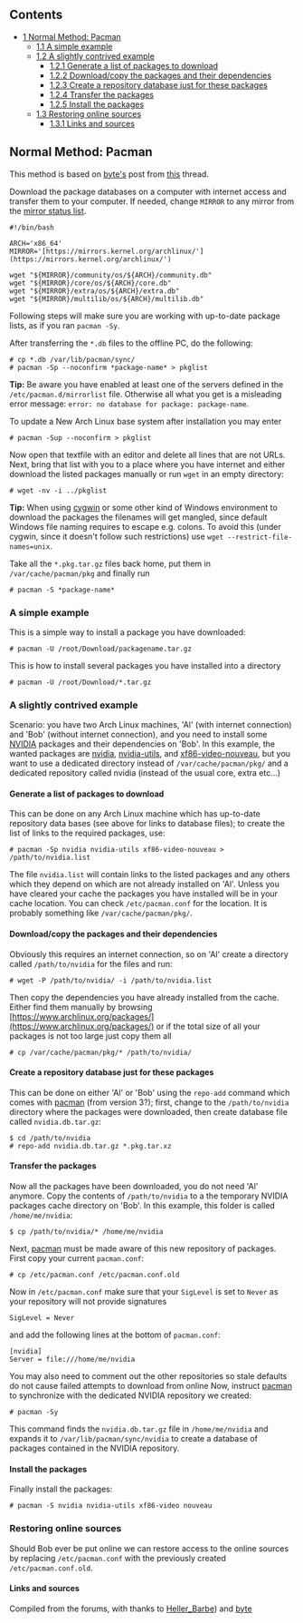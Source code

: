 ## Contents

*   [1 Normal Method: Pacman](#Normal_Method:_Pacman)
    *   [1.1 A simple example](#A_simple_example)
    *   [1.2 A slightly contrived example](#A_slightly_contrived_example)
        *   [1.2.1 Generate a list of packages to download](#Generate_a_list_of_packages_to_download)
        *   [1.2.2 Download/copy the packages and their dependencies](#Download.2Fcopy_the_packages_and_their_dependencies)
        *   [1.2.3 Create a repository database just for these packages](#Create_a_repository_database_just_for_these_packages)
        *   [1.2.4 Transfer the packages](#Transfer_the_packages)
        *   [1.2.5 Install the packages](#Install_the_packages)
    *   [1.3 Restoring online sources](#Restoring_online_sources)
        *   [1.3.1 Links and sources](#Links_and_sources)

## Normal Method: Pacman

This method is based on [byte's](/index.php/User:Byte "User:Byte") post from [this](https://bbs.archlinux.org/viewtopic.php?id=30431) thread.

Download the package databases on a computer with internet access and transfer them to your computer. If needed, change `MIRROR` to any mirror from the [mirror status list](https://www.archlinux.org/mirrors/status/).

```
#!/bin/bash

ARCH='x86_64'
MIRROR='[https://mirrors.kernel.org/archlinux/'](https://mirrors.kernel.org/archlinux/')

wget "${MIRROR}/community/os/${ARCH}/community.db"
wget "${MIRROR}/core/os/${ARCH}/core.db"
wget "${MIRROR}/extra/os/${ARCH}/extra.db"
wget "${MIRROR}/multilib/os/${ARCH}/multilib.db"
```

Following steps will make sure you are working with up-to-date package lists, as if you ran `pacman -Sy`.

After transferring the `*.db` files to the offline PC, do the following:

```
# cp *.db /var/lib/pacman/sync/
# pacman -Sp --noconfirm *package-name* > pkglist

```

**Tip:** Be aware you have enabled at least one of the servers defined in the `/etc/pacman.d/mirrorlist` file. Otherwise all what you get is a misleading error message: `error: no database for package: package-name`.

To update a New Arch Linux base system after installation you may enter

```
# pacman -Sup --noconfirm > pkglist

```

Now open that textfile with an editor and delete all lines that are not URLs. Next, bring that list with you to a place where you have internet and either download the listed packages manually or run `wget` in an empty directory:

```
# wget -nv -i ../pkglist

```

**Tip:** When using [cygwin](https://www.cygwin.com) or some other kind of Windows environment to download the packages the filenames will get mangled, since default Windows file naming requires to escape e.g. colons. To avoid this (under cygwin, since it doesn't follow such restrictions) use `wget --restrict-file-names=unix`.

Take all the `*.pkg.tar.gz` files back home, put them in `/var/cache/pacman/pkg` and finally run

```
# pacman -S *package-name*

```

### A simple example

This is a simple way to install a package you have downloaded:

```
# pacman -U /root/Download/packagename.tar.gz

```

This is how to install several packages you have installed into a directory

```
# pacman -U /root/Download/*.tar.gz

```

### A slightly contrived example

Scenario: you have two Arch Linux machines, 'Al' (with internet connection) and 'Bob' (without internet connection), and you need to install some [NVIDIA](/index.php/NVIDIA "NVIDIA") packages and their dependencies on 'Bob'. In this example, the wanted packages are [nvidia](https://www.archlinux.org/packages/?name=nvidia), [nvidia-utils](https://www.archlinux.org/packages/?name=nvidia-utils), and [xf86-video-nouveau](https://www.archlinux.org/packages/?name=xf86-video-nouveau), but you want to use a dedicated directory instead of `/var/cache/pacman/pkg/` and a dedicated repository called nvidia (instead of the usual core, extra etc...)

#### Generate a list of packages to download

This can be done on any Arch Linux machine which has up-to-date repository data bases (see above for links to database files); to create the list of links to the required packages, use:

```
# pacman -Sp nvidia nvidia-utils xf86-video-nouveau > /path/to/nvidia.list

```

The file `nvidia.list` will contain links to the listed packages and any others which they depend on which are not already installed on 'Al'. Unless you have cleared your cache the packages you have installed will be in your cache location. You can check `/etc/pacman.conf` for the location. It is probably something like `/var/cache/pacman/pkg/`.

#### Download/copy the packages and their dependencies

Obviously this requires an internet connection, so on 'Al' create a directory called `/path/to/nvidia` for the files and run:

```
# wget -P /path/to/nvidia/ -i /path/to/nvidia.list

```

Then copy the dependencies you have already installed from the cache. Either find them manually by browsing [https://www.archlinux.org/packages/](https://www.archlinux.org/packages/) or if the total size of all your packages is not too large just copy them all

```
# cp /var/cache/pacman/pkg/* /path/to/nvidia/

```

#### Create a repository database just for these packages

This can be done on either 'Al' or 'Bob' using the `repo-add` command which comes with [pacman](https://www.archlinux.org/packages/?name=pacman) (from version 3?); first, change to the `/path/to/nvidia` directory where the packages were downloaded, then create database file called `nvidia.db.tar.gz`:

```
$ cd /path/to/nvidia
# repo-add nvidia.db.tar.gz *.pkg.tar.xz

```

#### Transfer the packages

Now all the packages have been downloaded, you do not need 'Al' anymore. Copy the contents of `/path/to/nvidia` to a the temporary NVIDIA packages cache directory on 'Bob'. In this example, this folder is called `/home/me/nvidia`:

```
$ cp /path/to/nvidia/* /home/me/nvidia

```

Next, [pacman](https://www.archlinux.org/packages/?name=pacman) must be made aware of this new repository of packages. First copy your current `pacman.conf`:

```
# cp /etc/pacman.conf /etc/pacman.conf.old

```

Now in `/etc/pacman.conf` make sure that your `SigLevel` is set to `Never` as your repository will not provide signatures

```
SigLevel = Never

```

and add the following lines at the bottom of `pacman.conf`:

```
[nvidia]
Server = file:///home/me/nvidia

```

You may also need to comment out the other repositories so stale defaults do not cause failed attempts to download from online Now, instruct [pacman](https://www.archlinux.org/packages/?name=pacman) to synchronize with the dedicated NVIDIA repository we created:

```
# pacman -Sy 

```

This command finds the `nvidia.db.tar.gz` file in `/home/me/nvidia` and expands it to `/var/lib/pacman/sync/nvidia` to create a database of packages contained in the NVIDIA repository.

#### Install the packages

Finally install the packages:

```
# pacman -S nvidia nvidia-utils xf86-video nouveau

```

### Restoring online sources

Should Bob ever be put online we can restore access to the online sources by replacing `/etc/pacman.conf` with the previously created `/etc/pacman.conf.old`.

#### Links and sources

Compiled from the forums, with thanks to [Heller_Barbe](https://bbs.archlinux.org/viewtopic.php?id=60856)) and [byte](https://bbs.archlinux.org/viewtopic.php?id=30431)
